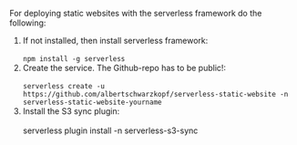For deploying static websites with the serverless framework do the following:

<ol>
<li>If not installed, then install serverless framework: </li>
   <br><code>npm install -g serverless</code>

<li>Create the service. The Github-repo has to be public!:</li> 
   <br><code>serverless create -u https://github.com/albertschwarzkopf/serverless-static-website -n serverless-static-website-yourname</code>
   
<li>Install the S3 sync plugin:</li>
<br>serverless plugin install -n serverless-s3-sync
